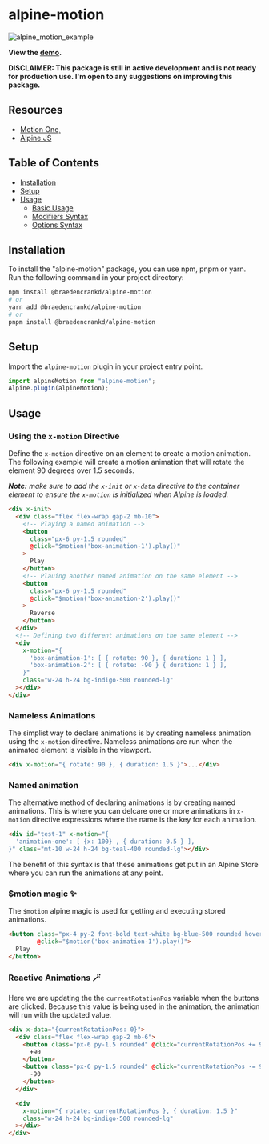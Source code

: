 # alpine-motion

![alpine_motion_example](https://github.com/braedencrankd/alpine-motion/assets/99447151/3614613e-998e-46d0-b531-51b075a4127f)

**View the [demo](https://alpine-motion-examples.vercel.app/).**

**DISCLAIMER: This package is still in active development and is not ready for production use. I'm open to any suggestions on improving this package.**

## Resources

- [Motion One](https://motion.dev/)¸
- [Alpine JS](https://alpinejs.dev/)

## Table of Contents

- [Installation](#installation)
- [Setup](#setup)
- [Usage](#usage)
  - [Basic Usage](#basic-usage)
  - [Modifiers Syntax](#modifiers-syntax)
  - [Options Syntax](#options-syntax)

## Installation

To install the "alpine-motion" package, you can use npm, pnpm or yarn. Run the following command in your project directory:

```bash
npm install @braedencrankd/alpine-motion
# or
yarn add @braedencrankd/alpine-motion
# or
pnpm install @braedencrankd/alpine-motion
```

## Setup

Import the `alpine-motion` plugin in your project entry point.

```js
import alpineMotion from "alpine-motion";
Alpine.plugin(alpineMotion);
```

## Usage

### Using the `x-motion` Directive

Define the `x-motion` directive on an element to create a motion animation. The following example will create a motion animation that will rotate the element 90 degrees over 1.5 seconds.

_**Note:** make sure to add the `x-init` or `x-data` directive to the container element to ensure the `x-motion` is initialized when Alpine is loaded._

```html
<div x-init>
  <div class="flex flex-wrap gap-2 mb-10">
    <!-- Playing a named animation -->
    <button
      class="px-6 py-1.5 rounded"
      @click="$motion('box-animation-1').play()"
    >
      Play
    </button>
    <!-- Plauing another named animation on the same element -->
    <button
      class="px-6 py-1.5 rounded"
      @click="$motion('box-animation-2').play()"
    >
      Reverse
    </button>
  </div>
  <!-- Defining two different animations on the same element -->
  <div
    x-motion="{
      'box-animation-1': [ { rotate: 90 }, { duration: 1 } ],
      'box-animation-2': [ { rotate: -90 } { duration: 1 } ],
    }"
    class="w-24 h-24 bg-indigo-500 rounded-lg"
  ></div>
</div>
```

### Nameless Animations

The simplist way to declare animations is by creating nameless animation using the `x-motion` directive. Nameless animations are run when the animated element is visible in the viewport.

```html
<div x-motion="{ rotate: 90 }, { duration: 1.5 }">...</div>
```

### Named animation

The alternative method of declaring animations is by creating named animations. This is where you can delcare one or more animations in `x-motion` directive expressions where the name is the key for each animation.

```html
<div id="test-1" x-motion="{
  'animation-one': [ {x: 100} , { duration: 0.5 } ],
}" class="mt-10 w-24 h-24 bg-teal-400 rounded-lg"></div>
```

The benefit of this syntax is that these animations get put in an Alpine Store where you can run the animations at any point.

### $motion magic ✨

The `$motion` alpine magic is used for getting and executing stored animations.

```html
<button class="px-4 py-2 font-bold text-white bg-blue-500 rounded hover:bg-blue-700"
        @click="$motion('box-animation-1').play()">
  Play
</button>
```


### Reactive Animations 🪄

Here we are updating the the `currentRotationPos` variable when the buttons are clicked. Because this value is being used in the animation, the animation will run with the updated value.

```html
<div x-data="{currentRotationPos: 0}">
  <div class="flex flex-wrap gap-2 mb-6">
    <button class="px-6 py-1.5 rounded" @click="currentRotationPos += 90;">
      +90
    </button>
    <button class="px-6 py-1.5 rounded" @click="currentRotationPos -= 90;">
      -90
    </button>
  </div>

  <div
    x-motion="{ rotate: currentRotationPos }, { duration: 1.5 }"
    class="w-24 h-24 bg-indigo-500 rounded-lg"
  ></div>
</div>
```

